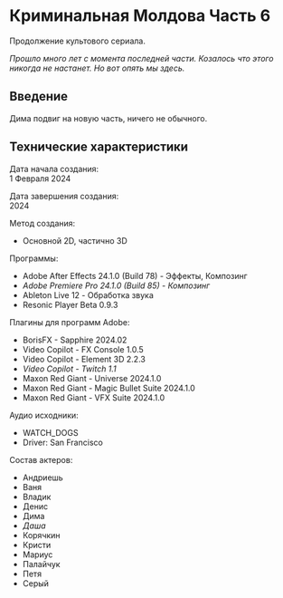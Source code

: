 # Криминальная Молдова Часть 6

Продолжение культового сериала.

_Прошло много лет с момента последней части. Козалось что этого никогда не настанет. Но вот опять мы здесь._

## Введение 

Дима подвиг на новую часть, ничего не обычного.

## Технические характеристики

Дата начала создания:  
1 Февраля 2024

Дата завершения создания:  
2024

Метод создания:  
- Основной 2D, частично 3D

Программы:  
- Adobe After Effects 24.1.0 (Build 78) - Эффекты, Композинг  
- _Adobe Premiere Pro 24.1.0 (Build 85) - Композинг_  
- Ableton Live 12 - Обработка звука  
- Resonic Player Beta 0.9.3

Плагины для программ Adobe:  
- BorisFX - Sapphire 2024.02
- Video Copilot - FX Console 1.0.5  
- Video Copilot - Element 3D 2.2.3  
- _Video Copilot - Twitch 1.1_  
- Maxon Red Giant - Universe 2024.1.0  
- Maxon Red Giant - Magic Bullet Suite 2024.1.0  
- Maxon Red Giant - VFX Suite 2024.1.0  

Аудио исходники:  
- WATCH_DOGS
- Driver: San Francisco  

Состав актеров:  
- Андриешь  
- Ваня  
- Владик  
- Денис  
- Дима  
- _Даша_  
- Корячкин  
- Кристи  
- Мариус  
- Палайчук  
- Петя  
- Серый